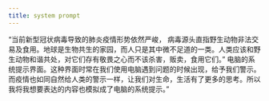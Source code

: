 ```yaml
---
title: system prompt
---
```

“当前新型冠状病毒导致的肺炎疫情形势依然严峻，
病毒源头直指野生动物非法交易及食用。地球是生物共生的家园，而人只是其中微不足道的一类。人类应该和野生动物和谐共处，对它们存有敬畏之心而不该杀害，贩卖，食用它们。”
电脑的系统提示界面。这种界面时常在我们使用电脑遇到问题的时候出现，给予我们警示。而疫情也如同自然给人类的警示一样，让我们对生命，生活有了更多的思考。所以我将我想要表达的内容也模拟成了电脑的系统提示。”
